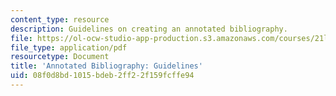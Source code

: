 ```yaml
---
content_type: resource
description: Guidelines on creating an annotated bibliography.
file: https://ol-ocw-studio-app-production.s3.amazonaws.com/courses/21l-010-writing-with-shakespeare-fall-2010/08f0d8bd1015bdeb2ff22f159fcffe94_MIT21L_010F10_assn07.pdf
file_type: application/pdf
resourcetype: Document
title: 'Annotated Bibliography: Guidelines'
uid: 08f0d8bd-1015-bdeb-2ff2-2f159fcffe94
---
```

